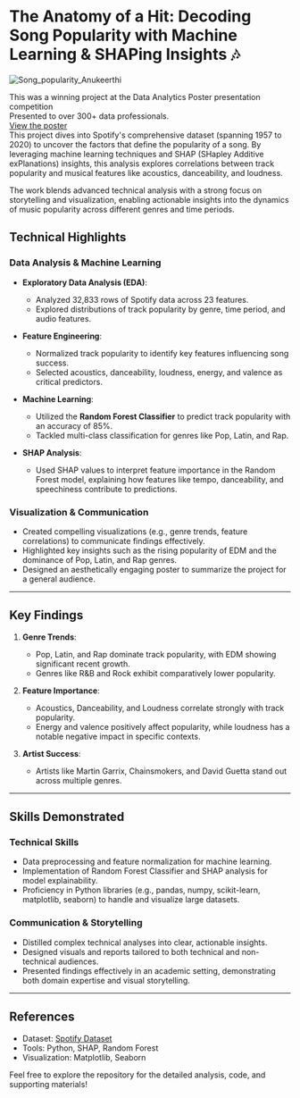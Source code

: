 # The Anatomy of a Hit: Decoding Song Popularity with Machine Learning & SHAPing Insights 🎶 
![Song_popularity_Anukeerthi](https://github.com/user-attachments/assets/13e2e7cd-d9db-4346-83a6-31a205a6c38d)

This was a winning project at the Data Analytics Poster presentation competition  
Presented to over 300+ data professionals.  
[View the poster](Song_popularity_Anukeerthi.png)  
This project dives into Spotify's comprehensive dataset (spanning 1957 to 2020) to uncover the factors that define the   popularity of a song. By leveraging machine learning techniques and SHAP (SHapley Additive exPlanations) insights, this analysis  explores correlations between track popularity and musical features like acoustics, danceability, and loudness.  
  
The work blends advanced technical analysis with a strong focus on storytelling and visualization, enabling actionable insights   into the dynamics of music popularity across different genres and time periods. 

## **Technical Highlights**  

### **Data Analysis & Machine Learning**  
- **Exploratory Data Analysis (EDA)**:  
  - Analyzed 32,833 rows of Spotify data across 23 features.  
  - Explored distributions of track popularity by genre, time period, and audio features.  

- **Feature Engineering**:  
  - Normalized track popularity to identify key features influencing song success.  
  - Selected acoustics, danceability, loudness, energy, and valence as critical predictors.  

- **Machine Learning**:  
  - Utilized the **Random Forest Classifier** to predict track popularity with an accuracy of 85%.  
  - Tackled multi-class classification for genres like Pop, Latin, and Rap.  

- **SHAP Analysis**:  
  - Used SHAP values to interpret feature importance in the Random Forest model, explaining how features like tempo, danceability, and speechiness contribute to predictions.  

### **Visualization & Communication**  
- Created compelling visualizations (e.g., genre trends, feature correlations) to communicate findings effectively.  
- Highlighted key insights such as the rising popularity of EDM and the dominance of Pop, Latin, and Rap genres.  
- Designed an aesthetically engaging poster to summarize the project for a general audience.

---

## **Key Findings**  
1. **Genre Trends**:  
   - Pop, Latin, and Rap dominate track popularity, with EDM showing significant recent growth.  
   - Genres like R&B and Rock exhibit comparatively lower popularity.  

2. **Feature Importance**:  
   - Acoustics, Danceability, and Loudness correlate strongly with track popularity.  
   - Energy and valence positively affect popularity, while loudness has a notable negative impact in specific contexts.  

3. **Artist Success**:  
   - Artists like Martin Garrix, Chainsmokers, and David Guetta stand out across multiple genres.

---

## **Skills Demonstrated**  

### **Technical Skills**  
- Data preprocessing and feature normalization for machine learning.  
- Implementation of Random Forest Classifier and SHAP analysis for model explainability.  
- Proficiency in Python libraries (e.g., pandas, numpy, scikit-learn, matplotlib, seaborn) to handle and visualize large datasets.

### **Communication & Storytelling**  
- Distilled complex technical analyses into clear, actionable insights.  
- Designed visuals and reports tailored to both technical and non-technical audiences.  
- Presented findings effectively in an academic setting, demonstrating both domain expertise and visual storytelling.

---

## **References**  
- Dataset: [Spotify Dataset](https://developer.spotify.com/documentation/web-api/)  
- Tools: Python, SHAP, Random Forest  
- Visualization: Matplotlib, Seaborn  

Feel free to explore the repository for the detailed analysis, code, and supporting materials!  

